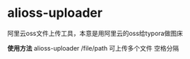 # alioss-uploader
阿里云oss文件上传工具，本意是用阿里云的oss给typora做图床

**使用方法**
alioss-uploader /file/path
可上传多个文件 空格分隔